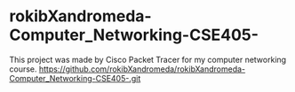 # rokibXandromeda-Computer_Networking-CSE405-
This project was made by Cisco Packet Tracer for my computer networking course. 
https://github.com/rokibXandromeda/rokibXandromeda-Computer_Networking-CSE405-.git
